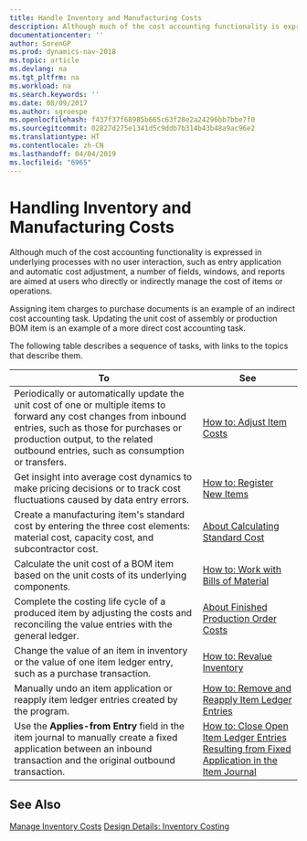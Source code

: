 ```yaml
---
title: Handle Inventory and Manufacturing Costs
description: Although much of the cost accounting functionality is expressed in underlying processes with no user interaction, such as entry application and automatic cost adjustment, a number of fields, windows, and reports are aimed at users who directly or indirectly manage the cost of items or operations.
documentationcenter: ''
author: SorenGP
ms.prod: dynamics-nav-2018
ms.topic: article
ms.devlang: na
ms.tgt_pltfrm: na
ms.workload: na
ms.search.keywords: ''
ms.date: 08/09/2017
ms.author: sgroespe
ms.openlocfilehash: f437f37f68985b665c63f28e2a24296bb7bbe7f0
ms.sourcegitcommit: 02827d275e1341d5c9ddb7b314b43b48a9ac96e2
ms.translationtype: HT
ms.contentlocale: zh-CN
ms.lasthandoff: 04/04/2019
ms.locfileid: "6965"
---
```

# <a name="handling-inventory-and-manufacturing-costs"></a>Handling Inventory and Manufacturing Costs
Although much of the cost accounting functionality is expressed in underlying processes with no user interaction, such as entry application and automatic cost adjustment, a number of fields, windows, and reports are aimed at users who directly or indirectly manage the cost of items or operations.  

 Assigning item charges to purchase documents is an example of an indirect cost accounting task. Updating the unit cost of assembly or production BOM item is an example of a more direct cost accounting task.  

 The following table describes a sequence of tasks, with links to the topics that describe them.   

|**To**|**See**|  
|------------|-------------|  
|Periodically or automatically update the unit cost of one or multiple items to forward any cost changes from inbound entries, such as those for purchases or production output, to the related outbound entries, such as consumption or transfers.|[How to: Adjust Item Costs](inventory-how-adjust-item-costs.md)|  
|Get insight into average cost dynamics to make pricing decisions or to track cost fluctuations caused by data entry errors.|[How to: Register New Items](inventory-how-register-new-items.md)|  
|Create a manufacturing item's standard cost by entering the three cost elements: material cost, capacity cost, and subcontractor cost.|[About Calculating Standard Cost](finance-about-calculating-standard-cost.md)|  
|Calculate the unit cost of a BOM item based on the unit costs of its underlying components.|[How to: Work with Bills of Material](inventory-how-work-BOMs.md)|  
|Complete the costing life cycle of a produced item by adjusting the costs and reconciling the value entries with the general ledger.|[About Finished Production Order Costs](finance-about-finished-production-order-costs.md)|  
|Change the value of an item in inventory or the value of one item ledger entry, such as a purchase transaction.|[How to: Revalue Inventory](inventory-how-revalue-inventory.md)|
|Manually undo an item application or reapply item ledger entries created by the program.|[How to: Remove and Reapply Item Ledger Entries](finance-how-to-remove-and-reapply-item-entries.md)|  
|Use the **Applies-from Entry** field in the item journal to manually create a fixed application between an inbound transaction and the original outbound transaction.|[How to: Close Open Item Ledger Entries Resulting from Fixed Application in the Item Journal](finance-how-to-close-open-item-ledger-entries-resulting-from-fixed-application-in-the-item-journal.md)|  

## <a name="see-also"></a>See Also  
[Manage Inventory Costs](finance-manage-inventory-costs.md)
[Design Details: Inventory Costing](design-details-inventory-costing.md)

